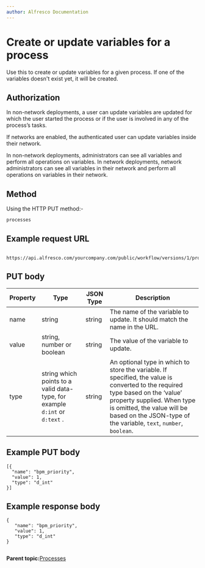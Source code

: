 ```yaml
---
author: Alfresco Documentation
---
```


# Create or update variables for a process

Use this to create or update variables for a given process. If one of the variables doesn't exist yet, it will be created.

## Authorization

In non-network deployments, a user can update variables are updated for which the user started the process or if the user is involved in any of the process’s tasks.

If networks are enabled, the authenticated user can update variables inside their network.

In non-network deployments, administrators can see all variables and perform all operations on variables. In network deployments, network administrators can see all variables in their network and perform all operations on variables in their network.

## Method

Using the HTTP PUT method:-

```
processes
```

## Example request URL

```

https://api.alfresco.com/yourcompany.com/public/workflow/versions/1/processes/<processId>/variables
```

## PUT body

|Property|Type|JSON Type|Description|
|--------|----|---------|-----------|
|name|string|string|The name of the variable to update. It should match the name in the URL.|
|value|string, number or boolean|string|The value of the variable to update.|
|type|string which points to a valid data-type, for example `d:int` or `d:text` .|string|An optional type in which to store the variable. If specified, the value is converted to the required type based on the ‘value’ property supplied. When type is omitted, the value will be based on the JSON-type of the variable, `text`, `number`, `boolean`.|

## Example PUT body

```
[{
  "name": "bpm_priority",
  "value": 1,
  "type": "d_int"
}]

```

## Example response body

```
{
   "name": "bpm_priority",
   "value": 1,
   "type": "d_int"
}
         

```

**Parent topic:**[Processes](../../../pra/1/concepts/act-processes.md)

